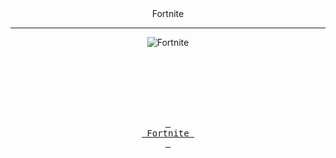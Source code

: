  <div align = center>
Fortnite </h3>
</h3 style="text-align: center;" markdown="1"> 
  
------------------------------------------

  ![Fortnite](https://github.com/SilkUFC/silkufc.github.io/assets/131222600/0e9eed0e-e229-4b51-a3df-6d835195ddf5)

<br>
<br>
<br>
<br>
<br>

[<kbd> <br> Fortnite <br> </kbd>][KBD]
</div>
<br>
<br>

[KBD]: sd.md
[#]: #
